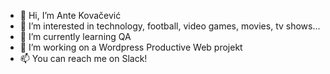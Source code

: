 - 👋 Hi, I’m Ante Kovačević
- 👀 I’m interested in technology, football, video games, movies, tv shows...
- 🌱 I’m currently learning QA
- 💞️ I’m working on a Wordpress Productive Web projekt
- 📫 You can reach me on Slack!

<!---
kovacevicante/kovacevicante is a ✨ special ✨ repository because its `README.md` (this file) appears on your GitHub profile.
You can click the Preview link to take a look at your changes.
--->
